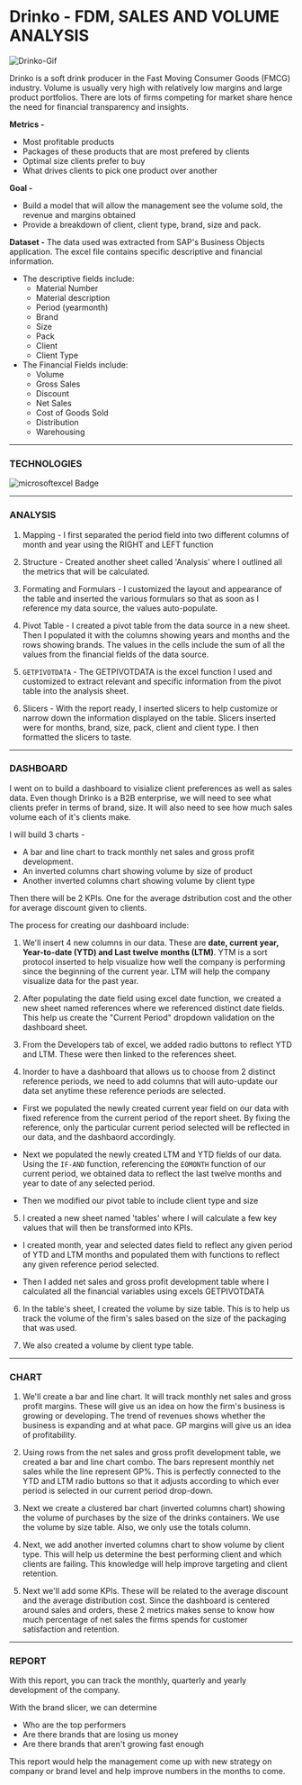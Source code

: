 # Drinko - FDM, SALES AND VOLUME ANALYSIS

![Drinko-Gif](https://github.com/uedwinc/DrinkoAnalysis-Excel/blob/main/images/Drinko_Gif.gif)

Drinko is a soft drink producer in the Fast Moving Consumer Goods (FMCG) industry. Volume is usually very high with relatively low margins and large product portfolios.
There are lots of firms competing for market share hence the need for financial transparency and insights.

**Metrics -** 
- Most profitable products
- Packages of these products that are most prefered by clients
- Optimal size clients prefer to buy
- What drives clients to pick one product over another

**Goal -** 
- Build a model that will allow the management see the volume sold, the revenue and margins obtained
- Provide a breakdown of client, client type, brand, size and pack.

**Dataset -** 
The data used was extracted from SAP's Business Objects application. The excel file contains specific descriptive and financial information.
* The descriptive fields include:
	- Material Number
	- Material description
	- Period (yearmonth)
	- Brand
	- Size
	- Pack
	- Client
	- Client Type
* The Financial Fields include:
	- Volume
	- Gross Sales
	- Discount
	- Net Sales
	- Cost of Goods Sold
	- Distribution
	- Warehousing
***
### TECHNOLOGIES

![microsoftexcel Badge](https://img.shields.io/badge/-excel-217346?style=for-the-badge&labelColor=black&logo=microsoftexcel&logoColor=217346)

***

### ANALYSIS

1. Mapping - I first separated the period field into two different columns of month and year using the RIGHT and LEFT function

2. Structure - Created another sheet called 'Analysis' where I outlined all the metrics that will be calculated.

3. Formating and Formulars - I customized the layout and appearance of the table and inserted the various formulars so that as soon as I reference my data source, the values auto-populate.

4. Pivot Table - I created a pivot table from the data source in a new sheet. Then I populated it with the columns showing years and months and the rows showing brands. The values in the cells include the sum of all the values from the financial fields of the data source.

5. ```GETPIVOTDATA``` - The GETPIVOTDATA is the excel function I used and customized to extract relevant and specific information from the pivot table into the analysis sheet.

6. Slicers - With the report ready, I inserted slicers to help customize or narrow down the information displayed on the table. Slicers inserted were for months, brand, size, pack, client and client type.
I then formatted the slicers to taste.


***
### DASHBOARD

I went on to build a dashboard to visialize client preferences as well as sales data. Even though Drinko is a B2B enterprise, we will need to see what clients prefer in terms of brand, size. It will also need to see how much sales volume each of it's clients make.

I will build 3 charts - 
- A bar and line chart to track monthly net sales and gross profit development.
- An inverted columns chart showing volume by size of product
- Another inverted columns chart showing volume by client type

Then there will be 2 KPIs. One for the average dstribution cost and the other for average discount given to clients.

The process for creating our dashboard include:

1. We'll insert 4 new columns in our data. These are **date, current year, Year-to-date (YTD) and Last twelve months (LTM)**. YTM is a sort protocol inserted to help visualize how well the company is performing since the beginning of the current year. LTM will help the company visualize data for the past year.

2. After populating the date field using excel date function, we created a new sheet named references where we referenced distinct date fields. This help us create the "Current Period" dropdown validation on the dashboard sheet.

3. From the Developers tab of excel, we added radio buttons to reflect YTD and LTM. These were then linked to the references sheet.

4. Inorder to have a dashboard that allows us to choose from 2 distinct reference periods, we need to add columns that will auto-update our data set anytime these reference periods are selected. 

- First we populated the newly created current year field on our data with fixed reference from the current period of the report sheet. By fixing the reference, only the particular current period selected will be reflected in our data, and the dashbaord accordingly.

- Next we populated the newly created LTM and YTD fields of our data. Using the ```IF-AND``` function, referencing the ```EOMONTH``` function of our current period, we obtained data to reflect the last twelve months and year to date of any selected period.

- Then we modified our pivot table to include client type and size

5. I created a new sheet named 'tables' where I will calculate a few key values that will then be transformed into KPIs.

- I created month, year and selected dates field to reflect any given period of YTD and LTM months and populated them with functions to reflect any given reference period selected.

- Then I added net sales and gross profit development table where I calculated all the financial variables using excels GETPIVOTDATA

6. In the table's sheet, I created the volume by size table. This is to help us track the volume of the firm's sales based on the size of the packaging that was used.

7. We also created a volume by client type table.

***
### CHART

1. We'll create a bar and line chart. It will track monthly net sales and gross profit margins. These will give us an idea on how the firm's business is growing or developing. The trend of revenues shows whether the business is expanding and at what pace. GP margins will give us an idea of profitability.

2. Using rows from the net sales and gross profit development table, we created a bar and line chart combo. The bars represent monthly net sales while the line represent GP%. This is perfectly connected to the YTD and LTM radio buttons so that it adjusts according to which ever period is selected in our current period drop-down.

3. Next we create a clustered bar chart (inverted columns chart) showing the volume of purchases by the size of the drinks containers. We use the volume by size table. Also, we only use the totals column.

4. Next, we add another inverted columns chart to show volume by client type. This will help us determine the best performing client and which clients are failing. This knowledge will help improve targeting and client retention.

5. Next we'll add some KPIs. These will be related to the average discount and the average distribution cost. Since the dashboard is centered around sales and orders, these 2 metrics makes sense to know how much percentage of net sales the firms spends for customer satisfaction and retention.

***

### REPORT

With this report, you can track the monthly, quarterly and yearly development of the company.

With the brand slicer, we can determine
- Who are the top performers
- Are there brands that are losing us money
- Are there brands that aren't growing fast enough


This report would help the management come up with new strategy on company or brand level and help improve numbers in the months to come.
